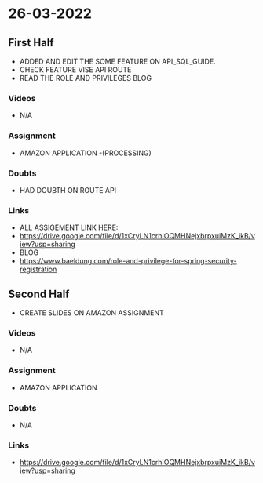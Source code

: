 # 26-03-2022

## First Half

- ADDED AND EDIT THE SOME FEATURE ON API_SQL_GUIDE.
- CHECK FEATURE VISE API ROUTE   
- READ THE ROLE AND PRIVILEGES BLOG 

### Videos

- N/A

### Assignment

- AMAZON APPLICATION -(PROCESSING)

### Doubts

- HAD DOUBTH ON ROUTE API 

### Links

- ALL ASSIGEMENT LINK HERE:
- https://drive.google.com/file/d/1xCryLN1crhIOQMHNejxbrpxuiMzK_ikB/view?usp=sharing
- BLOG
- https://www.baeldung.com/role-and-privilege-for-spring-security-registration

## Second Half

- CREATE SLIDES ON  AMAZON ASSIGNMENT

### Videos

- N/A

### Assignment 

- AMAZON APPLICATION

### Doubts

- N/A

### Links

- https://drive.google.com/file/d/1xCryLN1crhIOQMHNejxbrpxuiMzK_ikB/view?usp=sharing